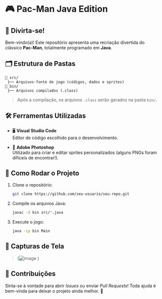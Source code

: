 # 🎮 Pac-Man Java Edition

## 🎉 Divirta-se!

Bem-vindo(a)! Este repositório apresenta uma recriação divertida do clássico **Pac-Man**, totalmente programado em **Java**.

## 🗂️ Estrutura de Pastas

```
📂 src/
 ├── Arquivos-fonte do jogo (códigos, dados e sprites)
📂 bin/
 ├── Arquivos compilados (.class)
```

> Após a compilação, os arquivos `.class` serão gerados na pasta `bin/`.

## 🛠️ Ferramentas Utilizadas

- 🖥️ **Visual Studio Code**  
  Editor de código escolhido para o desenvolvimento.

- 🎨 **Adobe Photoshop**  
  Utilizado para criar e editar sprites personalizados (alguns PNGs foram difíceis de encontrar!).

## 🚀 Como Rodar o Projeto

1. Clone o repositório:
   ```bash
   git clone https://github.com/seu-usuario/seu-repo.git
   ```
2. Compile os arquivos Java:
   ```bash
   javac -d bin src/*.java
   ```
3. Execute o jogo:
   ```bash
   java -cp bin Main
   ```

## 📸 Capturas de Tela

> (![image](https://github.com/user-attachments/assets/87f46b76-dab1-45fb-a158-183e28c22caa)
)

## 📢 Contribuições

Sinta-se à vontade para abrir *Issues* ou enviar *Pull Requests*! Toda ajuda é bem-vinda para deixar o projeto ainda melhor. 🚀
